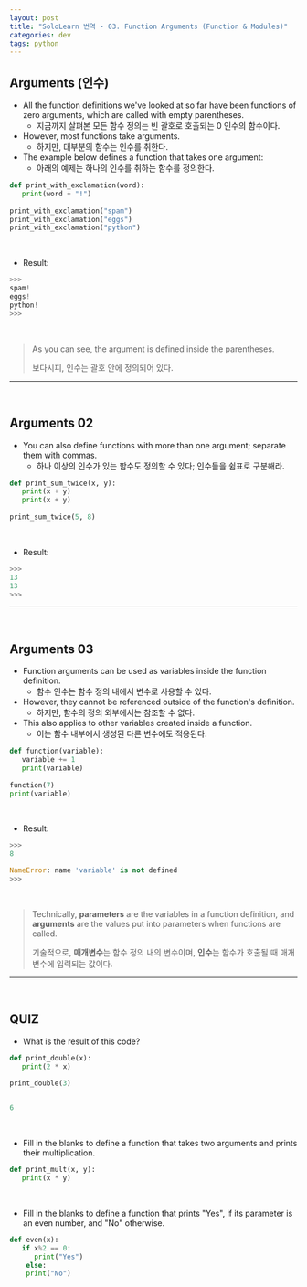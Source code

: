 ```yaml
---
layout: post
title: "SoloLearn 번역 - 03. Function Arguments (Function & Modules)"
categories: dev
tags: python
---
```


## Arguments (인수)

- All the function definitions we've looked at so far have been functions of zero arguments, which are called with empty parentheses.
  - 지금까지 살펴본 모든 함수 정의는 빈 괄호로 호출되는 0 인수의 함수이다.
- However, most functions take arguments.
  - 하지만, 대부분의 함수는 인수를 취한다.
- The example below defines a function that takes one argument:
  - 아래의 예제는 하나의 인수를 취하는 함수를 정의한다.

```python
def print_with_exclamation(word):
   print(word + "!")
   
print_with_exclamation("spam")
print_with_exclamation("eggs")
print_with_exclamation("python")
```

<br>

- Result:

```python
>>>
spam!
eggs!
python!
>>>
```

<br>

> As you can see, the argument is defined inside the parentheses.
>
> 보다시피, 인수는 괄호 안에 정의되어 있다.

------

<br>

## Arguments 02

- You can also define functions with more than one argument; separate them with commas.
  - 하나 이상의 인수가 있는 함수도 정의할 수 있다; 인수들을 쉼표로 구분해라.

```python
def print_sum_twice(x, y):
   print(x + y)
   print(x + y)
   
print_sum_twice(5, 8)
```

<br>

- Result:

```python
>>>
13
13
>>>
```

------

<br>

## Arguments 03

- Function arguments can be used as variables inside the function definition.
  - 함수 인수는 함수 정의 내에서 변수로 사용할 수 있다.
- However, they cannot be referenced outside of the function's definition.
  - 하지만, 함수의 정의 외부에서는 참조할 수 없다.
- This also applies to other variables created inside a function.
  - 이는 함수 내부에서 생성된 다른 변수에도 적용된다.

```python
def function(variable):
   variable += 1
   print(variable)
   
function(7)
print(variable)
```

<br>

- Result:

```python
>>>
8

NameError: name 'variable' is not defined
>>>
```

<br>

> Technically, **parameters** are the variables in a function definition, and **arguments** are the values put into parameters when functions are called.
>
> 기술적으로, **매개변수**는 함수 정의 내의 변수이며, **인수**는 함수가 호출될 때 매개변수에 입력되는 값이다.

------

<br>

## QUIZ

- What is the result of this code?

```python
def print_double(x):
   print(2 * x)
   
print_double(3)


6
```

<br>

- Fill in the blanks to define a function that takes two arguments and prints their multiplication.

```python
def print_mult(x, y):
   print(x * y)
```

<br>

- Fill in the blanks to define a function that prints "Yes", if its parameter is an even number, and "No" otherwise.

```python
def even(x):
   if x%2 == 0:
      print("Yes")
	else:
   	print("No")
```

<br>